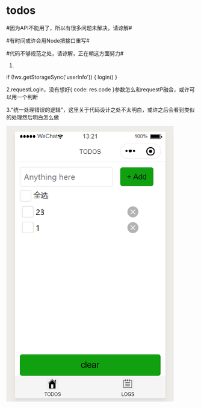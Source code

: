 # todos

<p>#因为API不能用了，所以有很多问题未解决，请谅解#</p>
<p>#有时间或许会用Node把接口重写#</p>
#代码不够规范之处，请谅解，正在朝这方面努力#

1.
if (!wx.getStorageSync('userInfo')) {
  login()
}  
<p>2.requestLogin，没有想好{ code: res.code }参数怎么和requestP融合，或许可以用一个判断</p>
3.“统一处理错误的逻辑”，这里关于代码设计之处不太明白，或许之后会看到类似的处理然后明白怎么做


![image](https://github.com/fhuy/todos/blob/master/imgs/%E4%BC%81%E4%B8%9A%E5%BE%AE%E4%BF%A1%E6%88%AA%E5%9B%BE_20200323132158.png)
